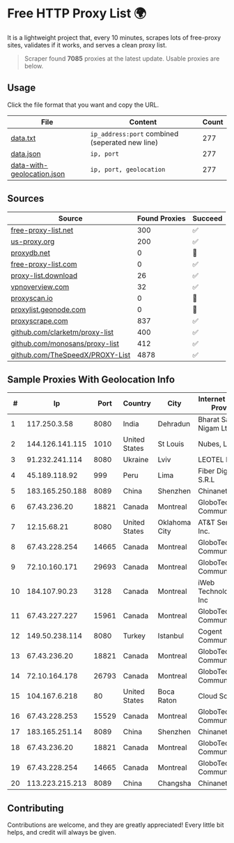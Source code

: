 
# Free HTTP Proxy List 🌍

It is a lightweight project that, every 10 minutes, scrapes lots of free-proxy sites, validates if it works, and serves a clean proxy list.


> Scraper found **7085** proxies at the latest update. Usable proxies are below.

## Usage

Click the file format that you want and copy the URL.


|File|Content|Count|
|----|-------|-----|
|[data.txt](https://raw.githubusercontent.com/themiralay/Proxy-List-World/master/data.txt)|`ip_address:port` combined (seperated new line)|277|
|[data.json](https://raw.githubusercontent.com/themiralay/Proxy-List-World/master/data.json)|`ip, port`|277|
|[data-with-geolocation.json](https://raw.githubusercontent.com/themiralay/Proxy-List-World/master/data-with-geolocation.json)|`ip, port, geolocation`|277|

## Sources

|Source|Found Proxies|Succeed|
|------|-------------|-------|
|[free-proxy-list.net](https://free-proxy-list.net)|300|✅|
|[us-proxy.org](https://www.us-proxy.org)|200|✅|
|[proxydb.net](http://proxydb.net)|0|🚫|
|[free-proxy-list.com](https://free-proxy-list.com/?page=&port=&type%5B%5D=http&type%5B%5D=https&up_time=0&search=Search)|0|✅|
|[proxy-list.download](https://www.proxy-list.download/HTTP)|26|✅|
|[vpnoverview.com](https://vpnoverview.com/privacy/anonymous-browsing/free-proxy-servers)|32|✅|
|[proxyscan.io](https://www.proxyscan.io)|0|🚫|
|[proxylist.geonode.com](https://proxylist.geonode.com/api/proxy-list?limit=300&page=1&sort_by=lastChecked&sort_type=desc&protocols=http,https)|0|🚫|
|[proxyscrape.com](https://api.proxyscrape.com/v2/?request=displayproxies&protocol=http&timeout=10000&country=all&ssl=all&anonymity=all)|837|✅|
|[github.com/clarketm/proxy-list](https://raw.githubusercontent.com/clarketm/proxy-list/master/proxy-list-raw.txt)|400|✅|
|[github.com/monosans/proxy-list](https://raw.githubusercontent.com/monosans/proxy-list/main/proxies/http.txt)|412|✅|
|[github.com/TheSpeedX/PROXY-List](https://raw.githubusercontent.com/TheSpeedX/PROXY-List/master/http.txt)|4878|✅|


## Sample Proxies With Geolocation Info

|#|Ip|Port|Country|City|Internet Service Provider|
|-|--|----|-------|----|-------------------------|
|1|117.250.3.58|8080|India|Dehradun|Bharat Sanchar Nigam Ltd|
|2|144.126.141.115|1010|United States|St Louis|Nubes, LLC|
|3|91.232.241.114|8080|Ukraine|Lviv|LEOTEL Ltd.|
|4|45.189.118.92|999|Peru|Lima|Fiber Digital S.R.L|
|5|183.165.250.188|8089|China|Shenzhen|Chinanet|
|6|67.43.236.20|18821|Canada|Montreal|GloboTech Communications|
|7|12.15.68.21|8080|United States|Oklahoma City|AT&T Services, Inc.|
|8|67.43.228.254|14665|Canada|Montreal|GloboTech Communications|
|9|72.10.160.171|29693|Canada|Montreal|GloboTech Communications|
|10|184.107.90.23|3128|Canada|Montreal|iWeb Technologies Inc|
|11|67.43.227.227|15961|Canada|Montreal|GloboTech Communications|
|12|149.50.238.114|8080|Turkey|Istanbul|Cogent Communications|
|13|67.43.236.20|18821|Canada|Montreal|GloboTech Communications|
|14|72.10.164.178|26793|Canada|Montreal|GloboTech Communications|
|15|104.167.6.218|80|United States|Boca Raton|Cloud South|
|16|67.43.228.253|15529|Canada|Montreal|GloboTech Communications|
|17|183.165.251.14|8089|China|Shenzhen|Chinanet|
|18|67.43.236.20|18821|Canada|Montreal|GloboTech Communications|
|19|67.43.228.254|14665|Canada|Montreal|GloboTech Communications|
|20|113.223.215.213|8089|China|Changsha|Chinanet|



## Contributing

Contributions are welcome, and they are greatly appreciated! Every
little bit helps, and credit will always be given.

